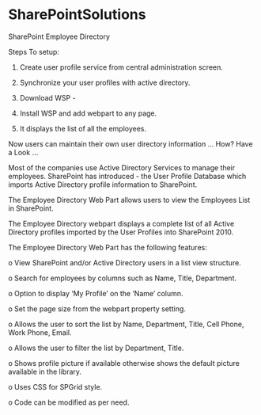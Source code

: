 # SharePointSolutions
SharePoint Employee Directory


Steps To setup: 
1. Create user profile service from central administration screen.

2. Synchronize your user profiles with active directory.

3. Download WSP - 

4. Install WSP and add webpart to any page.

5. It displays the list of all the employees.

 
Now users can maintain their own user directory information … How? Have a Look …  

Most of the companies use Active Directory Services to manage their employees. SharePoint has introduced - the User Profile Database which imports Active Directory profile information to SharePoint.

The Employee Directory Web Part allows users to view the Employees List in SharePoint. 

The Employee Directory webpart displays a complete list of all Active Directory profiles imported by the User Profiles into SharePoint 2010.

The Employee Directory Web Part has the following features:

o   View SharePoint and/or Active Directory users in a list view structure.

o   Search for employees by columns such as Name, Title, Department.

o   Option to display ‘My Profile’ on the ‘Name’ column.

o   Set the page size from the webpart property setting.

o   Allows the user to sort the list by Name, Department, Title, Cell Phone, Work Phone, Email.

o   Allows the user to filter the list by Department, Title.

o   Shows profile picture if available otherwise shows the default picture available in the library.

o   Uses CSS for SPGrid style.

o   Code can be modified as per need.
